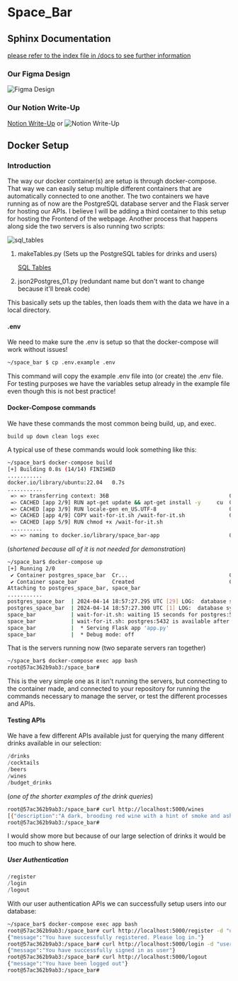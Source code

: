 # Space_Bar

## Sphinx Documentation

[please refer to the index file in /docs to see further information](/docs/index.rst)

### Our Figma Design

![Figma Design](/Design%20Documents/figma.png)

### Our Notion Write-Up

[Notion Write-Up](https://www.notion.so/Space_Bar-56ff5c968bba4a959e6cca2a1611f0b9)
or
![Notion Write-Up](/Design%20Documents/notion.png)

## Docker Setup

### Introduction

The way our docker container(s) are setup is through docker-compose.
That way we can easily setup multiple different containers that are automatically connected to one another.
The two containers we have running as of now are the PostgreSQL database server and the Flask server for hosting our APIs. I believe I will be adding a third container to this setup for hosting the Frontend of the webpage.
Another process that happens along side the two servers is also running two scripts:


![sql_tables](/Design%20Documents/space-bar-diagram.png)


1. makeTables.py (Sets up the PostgreSQL tables for drinks and users)

    [SQL Tables](/Design%20Documents/spaceBarSQL.sql)

2. json2Postgres_01.py (redundant name but don't want to change because it'll break code)

This basically sets up the tables, then loads them with the data we have in a local directory.

#### .env

We need to make sure the .env is setup so that the docker-compose will work without issues!

```bash
~/space_bar $ cp .env.example .env
```

This command will copy the example .env file into (or create) the .env file. For testing purposes we have the variables setup already in the example file even though this is not best practice!

#### Docker-Compose commands

We have these commands the most common being build, up, and exec.

```Makefile
build up down clean logs exec
```

A typical use of these commands would look something like this:

```bash
~/space_bar$ docker-compose build
[+] Building 0.8s (14/14) FINISHED
...........
docker.io/library/ubuntu:22.04   0.7s
...........
 => => transferring context: 36B                                      0.0s
 => CACHED [app 2/9] RUN apt-get update && apt-get install -y     cu  0.0s
 => CACHED [app 3/9] RUN locale-gen en_US.UTF-8                       0.0s
 => CACHED [app 4/9] COPY wait-for-it.sh /wait-for-it.sh              0.0s
 => CACHED [app 5/9] RUN chmod +x /wait-for-it.sh
 ..........
 => => naming to docker.io/library/space_bar-app                      0.0s
```

(_shortened because all of it is not needed for demonstration_)

```bash
~/space_bar$ docker-compose up
[+] Running 2/0
 ✔ Container postgres_space_bar  Cr...                                0.0s
 ✔ Container space_bar           Created                              0.0s
Attaching to postgres_space_bar, space_bar
...........
postgres_space_bar  | 2024-04-14 18:57:27.295 UTC [29] LOG:  database system was shut down at 2024-04-14 18:53:32 UTC
postgres_space_bar  | 2024-04-14 18:57:27.300 UTC [1] LOG:  database system is ready to accept connections
space_bar           | wait-for-it.sh: waiting 15 seconds for postgres:5432
space_bar           | wait-for-it.sh: postgres:5432 is available after 0 seconds
space_bar           |  * Serving Flask app 'app.py'
space_bar           |  * Debug mode: off
```

That is the servers running now (two separate servers ran together)

```bash
~/space_bar$ docker-compose exec app bash
root@57ac362b9ab3:/space_bar#
```

This is the very simple one as it isn't running the servers, but connecting to the container made, and connected to your repository for running the commands necessary to manage the server, or test the different processes and APIs.

#### Testing APIs

We have a few different APIs available just for querying the many different drinks available in our selection:

```python
/drinks
/cocktails
/beers
/wines
/budget_drinks
```

(_one of the shorter examples of the drink queries_)

```bash
root@57ac362b9ab3:/space_bar# curl http://localhost:5000/wines
[{"description":"A dark, brooding red wine with a hint of smoke and ash, evoking the hellish landscape of the planet Mustafar.","drink_id":28,"drink_name":"Mustafar Merlot","drink_type":"Wine","ingredients":null,"price":"14.99"},{"description":"A vibrant red wine blend that's as complex and intriguing as the celestial bodies it's named after.","drink_id":32,"drink_name":"Red Dwarf Red","drink_type":"Wine","ingredients":null,"price":"14.99"}]
root@57ac362b9ab3:/space_bar#
```

I would show more but because of our large selection of drinks it would be too much to show here.

##### User Authentication

```python
/register
/login
/logout
```

With our user authentication APIs we can successfully setup users into our database:

```bash
~/space_bar$ docker-compose exec app bash
root@57ac362b9ab3:/space_bar# curl http://localhost:5000/register -d "username=user&password=test&email=email@email.com"
{"message":"You have successfully registered. Please log in."}
root@57ac362b9ab3:/space_bar# curl http://localhost:5000/login -d "username=user&password=test"
{"message":"You have successfully signed in as user"}
root@57ac362b9ab3:/space_bar# curl http://localhost:5000/logout
{"message":"You have been logged out"}
root@57ac362b9ab3:/space_bar#
```
